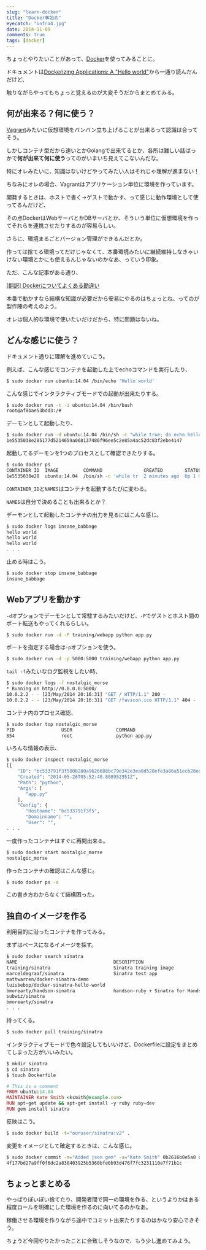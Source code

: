 ```yaml
---
slug: "learn-docker"
title: "Docker事始め"
eyecatch: "infra4.jpg"
date: 2014-11-09
comments: true
tags: [docker]
---
```


ちょっとやりたいことがあって、[Docker](http://www.docker.com/)を使ってみることに。

ドキュメントは[Dockerizing Applications: A "Hello world"](https://docs.docker.com/userguide/dockerizing/)から一通り読んだんだけど、

触りながらやってもちょっと覚えるのが大変そうだからまとめてみる。

<!-- more -->

## 何が出来る？何に使う？

[Vagrant](https://www.vagrantup.com/)みたいに仮想環境をバンバン立ち上げることが出来るって認識は合ってそう。

しかしコンテナ型だから速いとかGolangで出来てるとか、各所は難しい話ばっかで**何が出来て何に使う**ってのがいまいち見えてこないんだな。

特にオレみたいに、知識はないけどやってみたい人はそれじゃ理解が進まない！

ちなみにオレの場合、Vagrantはアプリケーション単位に環境を作っています。

開発するときは、ホストで書く->ゲストで動かす、って感じに動作環境として使ってるんだけど、

その点DockerはWebサーバとかDBサーバとか、そういう単位に仮想環境を作ってそれらを連携させたりするのが容易らしい。

さらに、環境まるごとバージョン管理ができるんだとか。

作っては捨てる環境ってだけじゃなくて、本番環境みたいに継続維持しなきゃいけない環境とかにも使えるんじゃないのかなあ、っていう印象。

ただ、こんな記事がある通り、

[[翻訳] Dockerについてよくある勘違い](http://techracho.bpsinc.jp/hachi8833/2014_06_16/17982)

本番で動かすなら結構な知識が必要だから安易にやるのはちょっとね、ってのが製作陣の考えのよう。

オレは個人的な環境で使いたいだけだから、特に問題はないね。

## どんな感じに使う？

ドキュメント通りに理解を進めていこう。

例えば、こんな感じでコンテナを起動した上でechoコマンドを実行したり、

``` sh
$ sudo docker run ubuntu:14.04 /bin/echo 'Hello world'
```

こんな感じでインタラクティブモードでの起動が出来たりする。

``` sh
$ sudo docker run -t -i ubuntu:14.04 /bin/bash
root@af8bae53bdd3:/#
```

デーモンとして起動したり、

``` sh
$ sudo docker run -d ubuntu:14.04 /bin/sh -c "while true; do echo hello world; sleep 1; done"
1e5535038e285177d5214659a068137486f96ee5c2e85a4ac52dc83f2ebe4147
```

起動してるデーモンを1つのプロセスとして確認できたりする。

``` sh
$ sudo docker ps
CONTAINER ID  IMAGE         COMMAND               CREATED        STATUS       PORTS NAMES
1e5535038e28  ubuntu:14.04  /bin/sh -c 'while tr  2 minutes ago  Up 1 minute        insane_babbage
```

`CONTAINER_ID`と`NAMES`はコンテナを起動するたびに変わる。

`NAMES`は自分で決めることも出来るとか？

デーモンとして起動したコンテナの出力を見るにはこんな感じ。

``` sh
$ sudo docker logs insane_babbage
hello world
hello world
hello world
. . .
```

止める時はこう。

``` sh
$ sudo docker stop insane_babbage
insane_babbage
```

## Webアプリを動かす

`-d`オプションでデーモンとして常駐するみたいだけど、`-P`でゲストとホスト間のポート転送もやってくれるらしい。

``` sh
$ sudo docker run -d -P training/webapp python app.py
```

ポートを指定する場合は`-p`オプションを使う。

``` sh
$ sudo docker run -d -p 5000:5000 training/webapp python app.py
```

`tail -f`みたいなログ監視をしたい時、

``` sh
$ sudo docker logs -f nostalgic_morse
* Running on http://0.0.0.0:5000/
10.0.2.2 - - [23/May/2014 20:16:31] "GET / HTTP/1.1" 200 -
10.0.2.2 - - [23/May/2014 20:16:31] "GET /favicon.ico HTTP/1.1" 404 -
```

コンテナ内のプロセス確認、

``` sh
$ sudo docker top nostalgic_morse
PID                 USER                COMMAND
854                 root                python app.py
```

いろんな情報の表示、

``` sh
$ sudo docker inspect nostalgic_morse
[{
    "ID": "bc533791f3f500b280a9626688bc79e342e3ea0d528efe3a86a51ecb28ea20",
    "Created": "2014-05-26T05:52:40.808952951Z",
    "Path": "python",
    "Args": [
       "app.py"
    ],
    "Config": {
       "Hostname": "bc533791f3f5",
       "Domainname": "",
       "User": "",
. . .
```

一度作ったコンテナはすぐに再開出来る。

``` sh
$ sudo docker start nostalgic_morse
nostalgic_morse
```

作ったコンテナの確認はこんな感じ。

``` sh
$ sudo docker ps -a
```

この書き方わからなくて結構困った。

## 独自のイメージを作る

利用目的に沿ったコンテナを作ってみる。

まずはベースになるイメージを探す。

``` sh
$ sudo docker search sinatra
NAME                                   DESCRIPTION                                     STARS     OFFICIAL   AUTOMATED
training/sinatra                       Sinatra training image                          0                    [OK]
marceldegraaf/sinatra                  Sinatra test app                                0
mattwarren/docker-sinatra-demo                                                         0                    [OK]
luisbebop/docker-sinatra-hello-world                                                   0                    [OK]
bmorearty/handson-sinatra              handson-ruby + Sinatra for Hands on with D...   0
subwiz/sinatra                                                                         0
bmorearty/sinatra                                                                      0
. . .
```

持ってくる。

``` sh
$ sudo docker pull training/sinatra
```

インタラクティブモードで色々設定してもいいけど、Dockerfileに設定をまとめてしまった方がいいみたい。

``` sh
$ mkdir sinatra
$ cd sinatra
$ touch Dockerfile
```

``` ruby
# This is a comment
FROM ubuntu:14.04
MAINTAINER Kate Smith <ksmith@example.com>
RUN apt-get update && apt-get install -y ruby ruby-dev
RUN gem install sinatra
```

反映はこう。

``` sh
$ sudo docker build -t="ouruser/sinatra:v2" .
```

変更をイメージとして確定するときは、こんな感じ。

``` sh
$ sudo docker commit -m="Added json gem" -a="Kate Smith" 0b2616b0e5a8 ouruser/sinatra:v2
4f177bd27a9ff0f6dc2a830403925b5360bfe0b93d476f7fc3231110e7f71b1c
```

## ちょっとまとめる

やっぱりぽいぽい捨てたり、開発者間で同一の環境を作る、というよりかはある程度ロールを明確にした環境を作るのに向いてるのかなあ。

稼働させる環境を作りながら途中でコミット出来たりするのはかなり安心できそう。

ちょうど今回やりたかったことに合致しそうなので、もう少し進めてみよう。
